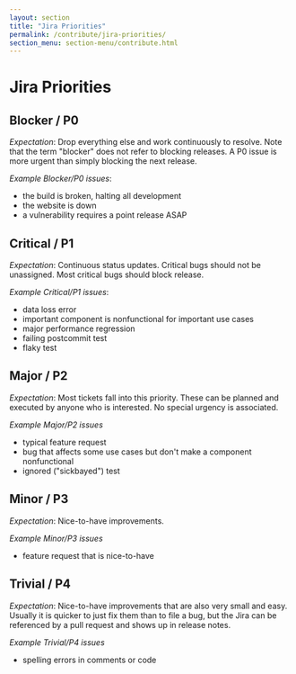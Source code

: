 ```yaml
---
layout: section
title: "Jira Priorities"
permalink: /contribute/jira-priorities/
section_menu: section-menu/contribute.html
---
```

<!--
Licensed under the Apache License, Version 2.0 (the "License");
you may not use this file except in compliance with the License.
You may obtain a copy of the License at

http://www.apache.org/licenses/LICENSE-2.0

Unless required by applicable law or agreed to in writing, software
distributed under the License is distributed on an "AS IS" BASIS,
WITHOUT WARRANTIES OR CONDITIONS OF ANY KIND, either express or implied.
See the License for the specific language governing permissions and
limitations under the License.
-->

# Jira Priorities

## Blocker / P0

*Expectation*: Drop everything else and work continuously to resolve. Note that
the term "blocker" does not refer to blocking releases. A P0 issue is more
urgent than simply blocking the next release.

*Example Blocker/P0 issues*:

 - the build is broken, halting all development
 - the website is down
 - a vulnerability requires a point release ASAP

## Critical / P1

*Expectation*: Continuous status updates. Critical bugs should not be
unassigned. Most critical bugs should block release.

*Example Critical/P1 issues*:

 - data loss error
 - important component is nonfunctional for important use cases
 - major performance regression
 - failing postcommit test
 - flaky test

## Major / P2

*Expectation*: Most tickets fall into this priority. These can be planned and
executed by anyone who is interested. No special urgency is associated.

*Example Major/P2 issues*

 - typical feature request
 - bug that affects some use cases but don't make a component nonfunctional
 - ignored ("sickbayed") test

## Minor / P3

*Expectation*: Nice-to-have improvements.

*Example Minor/P3 issues*

 - feature request that is nice-to-have

## Trivial / P4

*Expectation*: Nice-to-have improvements that are also very small and easy.
Usually it is quicker to just fix them than to file a bug, but the Jira
can be referenced by a pull request and shows up in release notes.

*Example Trivial/P4 issues*

 - spelling errors in comments or code

